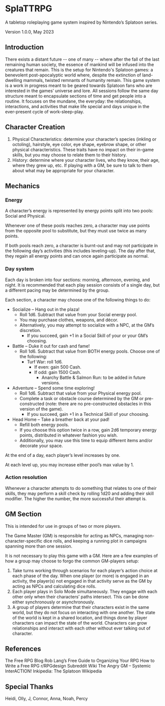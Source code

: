 # SplaTTRPG
A tabletop roleplaying game system inspired by Nintendo’s Splatoon series.

Version 1.0.0­­­, May 2023

## Introduction
There exists a distant future -- one of many -- where after the fall of the last remaining human society, the essence of mankind will be infused into the creatures that remain. This is the setup for Nintendo's Splatoon games: a benevolent post-apocalyptic world where, despite the extinction of land-dwelling mammals, twisted remnants of humanity remain.
This game system is a work in progress meant to be geared towards Splatoon fans who are interested in the games’ universe and lore. All sessions follow the same day structure meant to encapsulate sections of time and get people into a routine. It focuses on the mundane, the everyday: the relationships, interactions, and activities that make life special and days unique in the ever-present cycle of work-sleep-play.

## Character Creation

1. Physical Characteristics: determine your character’s species (inkling or octoling), hairstyle, eye color, eye shape, eyebrow shape, or other physical characteristics. These traits have no impact on their in-game skills, but you may choose to relate them to their history.
2. History: determine where your character lives, who they know, their age, where they grew up, etc. If playing with a GM, be sure to talk to them about what may be appropriate for your character.

## Mechanics

### Energy
A character’s energy is represented by energy points split into two pools: Social and Physical. 

Whenever one of these pools reaches zero, a character may use points from the opposite pool to substitute, but they must use twice as many points.

If both pools reach zero, a character is burnt-out and may not participate in the following day’s activities (this includes leveling-up). The day after that, they regain all energy points and can once again participate as normal.

### Day system

Each day is broken into four sections: morning, afternoon, evening, and night. It is recommended that each play session consists of a single day, but a different pacing may be determined by the group.

Each section, a character may choose one of the following things to do:

* Socialize – Hang out in the plaza!
  * Roll 1d6. Subtract that value from your Social energy pool.
  * You may purchase clothes, weapons, and décor.
  * Alternatively, you may attempt to socialize with a NPC, at the GM’s discretion.
    * If you succeed, gain +1 in a Social Skill of your or your GM’s choosing.
* Battle – Duke it out for cash and fame!
  * Roll 1d6. Subtract that value from BOTH energy pools. Choose one of the following:
    * Turf War: roll 1d6.
      * If even: gain 500 Cash.
      * If odd: gain 1500 Cash.
        * Anarchy Battle & Salmon Run: to be added in future versions.
* Adventure – Spend some time exploring!
  * Roll 1d6. Subtract that value from your Physical energy pool.
  * Complete a task or obstacle course determined by the GM or pre-constructed (note: there are no pre-constructed obstacles in this version of the game).
    * If you succeed, gain +1 in a Technical Skill of your choosing.
* Head Home – Take a breather back at your pad! 
  * Refill both energy pools. 
  * If you choose this option twice in a row, gain 2d6 temporary energy points, distributed in whatever fashion you wish.
  * Additionally, you may use this time to equip different items and/or decorate your space.

At the end of a day, each player’s level increases by one.

At each level up, you may increase either pool’s max value by 1.

### Action resolution

Whenever a character attempts to do something that relates to one of their skills, they may perform a skill check by rolling 1d20 and adding their skill modifier. The higher the number, the more successful their attempt is.

## GM Section

This is intended for use in groups of two or more players. 

The Game Master (GM) is responsible for acting as NPCs, managing non-character-specific dice rolls, and keeping a running plot in campaigns spanning more than one session.

It is not necessary to play this game with a GM. Here are a few examples of how a group may choose to forgo the common GM-players setup:

1. Take turns working through scenarios for each player’s action choice at each phase of the day. When one player (or more) is engaged in an activity, the player(s) not engaged in that activity serve as the GM by acting as NPCs and calculating dice rolls.
2. Each player plays in Solo Mode simultaneously. They engage with each other only when their characters’ paths intersect. This can be done either synchronously or asynchronously.
3. A group of players determine that their characters exist in the same world, but they do not focus on interacting with one another. The state of the world is kept in a shared location, and things done by player characters can impact the state of the world. Characters can grow relationships and interact with each other without ever talking out of character.

## References
The Free RPG Blog
Rob Lang’s Free Guide to Organizing Your RPG 
How to Write a Free RPG 
r/RPGdesign Subreddit Wiki 
The Angry GM – Systemic InterACTION!
Inkipedia: The Splatoon Wikipedia

## Special Thanks
Heidi, Olly, J, Connor, Anna, Noah, Percy
